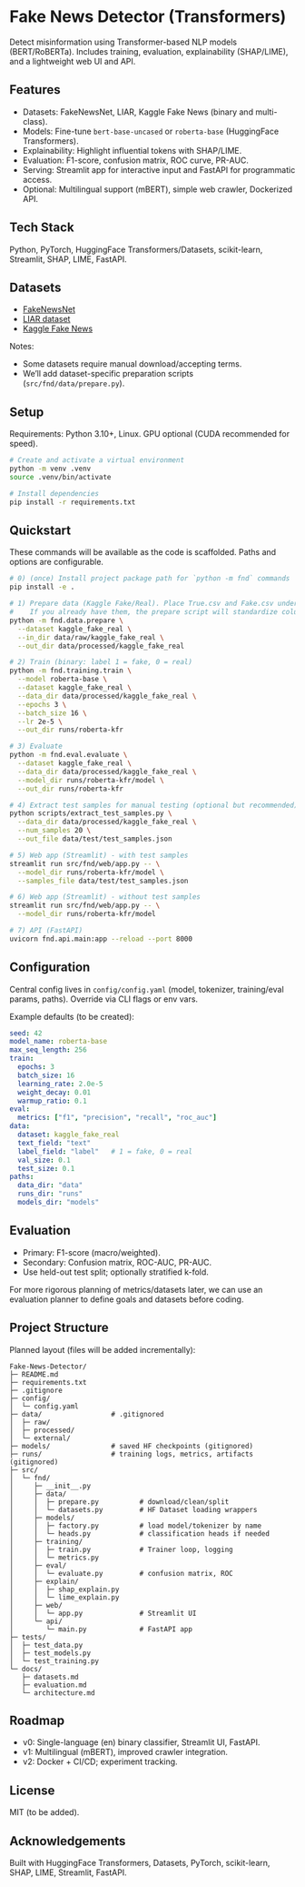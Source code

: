 # Fake News Detector (Transformers)

Detect misinformation using Transformer-based NLP models (BERT/RoBERTa). Includes training, evaluation, explainability (SHAP/LIME), and a lightweight web UI and API.

## Features

- Datasets: FakeNewsNet, LIAR, Kaggle Fake News (binary and multi-class).
- Models: Fine-tune `bert-base-uncased` or `roberta-base` (HuggingFace Transformers).
- Explainability: Highlight influential tokens with SHAP/LIME.
- Evaluation: F1-score, confusion matrix, ROC curve, PR-AUC.
- Serving: Streamlit app for interactive input and FastAPI for programmatic access.
- Optional: Multilingual support (mBERT), simple web crawler, Dockerized API.

## Tech Stack

Python, PyTorch, HuggingFace Transformers/Datasets, scikit-learn, Streamlit, SHAP, LIME, FastAPI.

## Datasets

- [FakeNewsNet](https://github.com/KaiDMML/FakeNewsNet)
- [LIAR dataset](https://www.cs.ucsb.edu/~william/data/liar_dataset.zip)
- [Kaggle Fake News](https://www.kaggle.com/c/fake-news)

Notes:

- Some datasets require manual download/accepting terms.
- We’ll add dataset-specific preparation scripts (`src/fnd/data/prepare.py`).

## Setup

Requirements: Python 3.10+, Linux. GPU optional (CUDA recommended for speed).

```bash
# Create and activate a virtual environment
python -m venv .venv
source .venv/bin/activate

# Install dependencies
pip install -r requirements.txt
```

## Quickstart

These commands will be available as the code is scaffolded. Paths and options are configurable.

```bash
# 0) (once) Install project package path for `python -m fnd` commands
pip install -e .

# 1) Prepare data (Kaggle Fake/Real). Place True.csv and Fake.csv under data/raw/kaggle_fake_real/
#    If you already have them, the prepare script will standardize columns.
python -m fnd.data.prepare \
  --dataset kaggle_fake_real \
  --in_dir data/raw/kaggle_fake_real \
  --out_dir data/processed/kaggle_fake_real

# 2) Train (binary: label 1 = fake, 0 = real)
python -m fnd.training.train \
  --model roberta-base \
  --dataset kaggle_fake_real \
  --data_dir data/processed/kaggle_fake_real \
  --epochs 3 \
  --batch_size 16 \
  --lr 2e-5 \
  --out_dir runs/roberta-kfr

# 3) Evaluate
python -m fnd.eval.evaluate \
  --dataset kaggle_fake_real \
  --data_dir data/processed/kaggle_fake_real \
  --model_dir runs/roberta-kfr/model \
  --out_dir runs/roberta-kfr

# 4) Extract test samples for manual testing (optional but recommended)
python scripts/extract_test_samples.py \
  --data_dir data/processed/kaggle_fake_real \
  --num_samples 20 \
  --out_file data/test/test_samples.json

# 5) Web app (Streamlit) - with test samples
streamlit run src/fnd/web/app.py -- \
  --model_dir runs/roberta-kfr/model \
  --samples_file data/test/test_samples.json

# 6) Web app (Streamlit) - without test samples
streamlit run src/fnd/web/app.py -- \
  --model_dir runs/roberta-kfr/model

# 7) API (FastAPI)
uvicorn fnd.api.main:app --reload --port 8000
```

## Configuration

Central config lives in `config/config.yaml` (model, tokenizer, training/eval params, paths). Override via CLI flags or env vars.

Example defaults (to be created):

```yaml
seed: 42
model_name: roberta-base
max_seq_length: 256
train:
  epochs: 3
  batch_size: 16
  learning_rate: 2.0e-5
  weight_decay: 0.01
  warmup_ratio: 0.1
eval:
  metrics: ["f1", "precision", "recall", "roc_auc"]
data:
  dataset: kaggle_fake_real
  text_field: "text"
  label_field: "label"   # 1 = fake, 0 = real
  val_size: 0.1
  test_size: 0.1
paths:
  data_dir: "data"
  runs_dir: "runs"
  models_dir: "models"
```

## Evaluation

- Primary: F1-score (macro/weighted).
- Secondary: Confusion matrix, ROC-AUC, PR-AUC.
- Use held-out test split; optionally stratified k-fold.

For more rigorous planning of metrics/datasets later, we can use an evaluation planner to define goals and datasets before coding.

## Project Structure

Planned layout (files will be added incrementally):

```text
Fake-News-Detector/
├─ README.md
├─ requirements.txt
├─ .gitignore
├─ config/
│  └─ config.yaml
├─ data/                 # .gitignored
│  ├─ raw/
│  ├─ processed/
│  └─ external/
├─ models/               # saved HF checkpoints (gitignored)
├─ runs/                 # training logs, metrics, artifacts (gitignored)
├─ src/
│  └─ fnd/
│     ├─ __init__.py
│     ├─ data/
│     │  ├─ prepare.py          # download/clean/split
│     │  └─ datasets.py         # HF Dataset loading wrappers
│     ├─ models/
│     │  ├─ factory.py          # load model/tokenizer by name
│     │  └─ heads.py            # classification heads if needed
│     ├─ training/
│     │  ├─ train.py            # Trainer loop, logging
│     │  └─ metrics.py
│     ├─ eval/
│     │  └─ evaluate.py         # confusion matrix, ROC
│     ├─ explain/
│     │  ├─ shap_explain.py
│     │  └─ lime_explain.py
│     ├─ web/
│     │  └─ app.py              # Streamlit UI
│     └─ api/
│        └─ main.py             # FastAPI app
├─ tests/
│  ├─ test_data.py
│  ├─ test_models.py
│  └─ test_training.py
└─ docs/
   ├─ datasets.md
   ├─ evaluation.md
   └─ architecture.md
```

## Roadmap

- v0: Single-language (en) binary classifier, Streamlit UI, FastAPI.
- v1: Multilingual (mBERT), improved crawler integration.
- v2: Docker + CI/CD; experiment tracking.

## License

MIT (to be added).

## Acknowledgements

Built with HuggingFace Transformers, Datasets, PyTorch, scikit-learn, SHAP, LIME, Streamlit, FastAPI.

